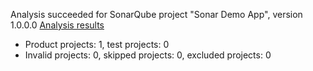 Analysis succeeded for SonarQube project "Sonar Demo App", version 1.0.0.0 [Analysis results](http://localhost:9000/dashboard/index/core_sonar_2)
- Product projects: 1, test projects: 0
- Invalid projects: 0, skipped projects: 0, excluded projects: 0
